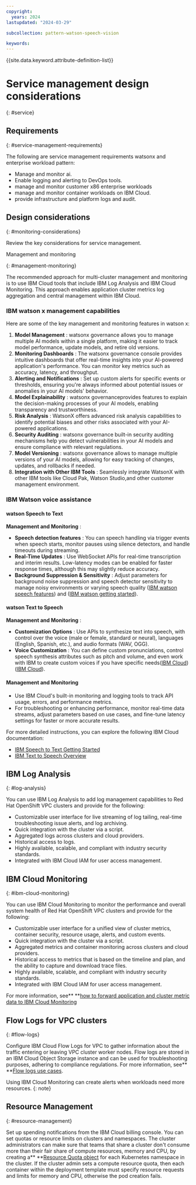 ```yaml
---
copyright:
  years: 2024
lastupdated: "2024-03-29"

subcollection: pattern-watson-speech-vision

keywords:
---
```

{{site.data.keyword.attribute-definition-list}}

# Service management design considerations

{: #service}

## Requirements

{: #service-management-requirements}

The following are service management requirements watsonx and enterprise workload pattern:

- Manage and monitor ai.
- Enable logging and alerting to DevOps tools.
- manage and monitor customer x86 enterprise workloads
- manage and monitor container workloads on IBM Cloud.
- provide infrastructure and platform logs and audit.

## Design considerations

{: #monitoring-considerations}

Review the key considerations for service management.

Management and monitoring

{: #management-monitoring}

The recommended approach for multi-cluster management and monitoring is to use IBM Cloud tools that include IBM Log Analysis and IBM Cloud Monitoring. This approach enables application cluster metrics log aggregation and central management within IBM Cloud.

### IBM watson x management capabilities

Here are some of the key management and monitoring features in watson x:

1. **Model Management** : watsonx governance allows you to manage multiple AI models within a single platform, making it easier to track model performance, update models, and retire old versions.
2. **Monitoring Dashboards** : The watsonx governance console provides intuitive dashboards that offer real-time insights into your AI-powered application's performance. You can monitor key metrics such as accuracy, latency, and throughput.
3. **Alerting and Notifications** : Set up custom alerts for specific events or thresholds, ensuring you're always informed about potential issues or anomalies in your AI models' behavior.
4. **Model Explainability** : watsonx governanceprovides features to explain the decision-making processes of your AI models, enabling transparency and trustworthiness.
5. **Risk Analysis** : WatsonX offers advanced risk analysis capabilities to identify potential biases and other risks associated with your AI-powered applications.
6. **Security Auditing** : watsonx governance built-in security auditing mechanisms help you detect vulnerabilities in your AI models and ensure compliance with relevant regulations.
7. **Model Versioning** : watsonx governance allows to manage multiple versions of your AI models, allowing for easy tracking of changes, updates, and rollbacks if needed.
8. **Integration with Other IBM Tools** : Seamlessly integrate WatsonX with other IBM tools like Cloud Pak, Watson Studio,and other customer management environment.

### **IBM Watson voice assistance** 

#### **watson Speech to Text**

**Management and Monitoring** :

* **Speech detection features** : You can speech handling via trigger events when speech starts, monitor pauses using silence detectors, and handle timeouts during streaming.
* **Real-Time Updates** : Use WebSocket APIs for real-time transcription and interim results. Low-latency modes can be enabled for faster response times, although this may slightly reduce accuracy.
* **Background Suppression & Sensitivity** : Adjust parameters for background noise suppression and speech detector sensitivity to manage noisy environments or varying speech quality ([IBM watson speech features](https://ondeck.console.cloud.ibm.com/docs/speech-to-text?topic=speech-to-text-service-features)) and ([IBM watson getting started](https://ondeck.console.cloud.ibm.com/docs/services/speech-to-text?topic=speech-to-text-gettingStarted)).

#### **watson Text to Speech**

**Management and Monitoring** :

* **Customization Options** : Use APIs to synthesize text into speech, with control over the voice (male or female, standard or neural), languages (English, Spanish, etc.), and audio formats (WAV, OGG).
* **Voice Customization** : You can define custom pronunciations, control speech synthesis attributes such as pitch and volume, and even work with IBM to create custom voices if you have specific needs([IBM Cloud](https://cloud.ibm.com/catalog/services/text-to-speech))([IBM Cloud](https://cloud.ibm.com/docs/text-to-speech?topic=text-to-speech-gettingStarted)).

#### Management and Monitoring

* Use IBM Cloud's built-in monitoring and logging tools to track API usage, errors, and performance metrics.
* For troubleshooting or enhancing performance, monitor real-time data streams, adjust parameters based on use cases, and fine-tune latency settings for faster or more accurate results.

For more detailed instructions, you can explore the following IBM Cloud documentation:

* [IBM Speech to Text Getting Started](https://cloud.ibm.com/docs/services/speech-to-text?topic=speech-to-text-gettingStarted)
* [IBM Text to Speech Overview](https://cloud.ibm.com/catalog/services/text-to-speech)

## IBM Log Analysis

{: #log-analysis}

You can use IBM Log Analysis to add log management capabilities to Red Hat OpenShift VPC clusters and provide for the following:

* Customizable user interface for live streaming of log tailing, real-time troubleshooting issue alerts, and log archiving.
* Quick integration with the cluster via a script.
* Aggregated logs across clusters and cloud providers.
* Historical access to logs.
* Highly available, scalable, and compliant with industry security standards.
* Integrated with IBM Cloud IAM for user access management.

## IBM Cloud Monitoring

{: #ibm-cloud-monitoring}

You can use IBM Cloud Monitoring to monitor the performance and overall system health of Red Hat OpenShift VPC clusters and provide for the following:

* Customizable user interface for a unified view of cluster metrics, container security, resource usage, alerts, and custom events.
* Quick integration with the cluster via a script.
* Aggregated metrics and container monitoring across clusters and cloud providers.
* Historical access to metrics that is based on the timeline and plan, and the ability to capture and download trace files.
* Highly available, scalable, and compliant with industry security standards.
* Integrated with IBM Cloud IAM for user access management.

For more information, see** **[how to forward application and cluster metric data to IBM Cloud Monitoring](https://github.ibm.com/cloud-docs-solutions/pattern-webapp-openshift-vpc/blob/review/docs/openshift?topic=openshift-health-monitor#openshift_monitoring)

## Flow Logs for VPC clusters

{: #flow-logs}

Configure IBM Cloud Flow Logs for VPC to gather information about the traffic entering or leaving VPC cluster worker nodes. Flow logs are stored in an IBM Cloud Object Storage instance and can be used for troubleshooting purposes, adhering to compliance regulations. For more information, see** **[Flow logs use cases](https://github.ibm.com/cloud-docs-solutions/pattern-webapp-openshift-vpc/blob/review/docs/vpc?topic=vpc-flow-logs&interface=ui#flow-logs-use-cases).

Using IBM Cloud Monitoring can create alerts when workloads need more resources. {: note}

## Resource Management

{: #resource-management}

Set up spending notifications from the IBM Cloud billing console. You can set quotas or resource limits on clusters and namespaces. The cluster administrators can make sure that teams that share a cluster don't consume more than their fair share of compute resources, memory and CPU, by creating a** **[Resource Quota object](https://kubernetes.io/docs/concepts/policy/resource-quotas/) for each Kubernetes namespace in the cluster. If the cluster admin sets a compute resource quota, then each container within the deployment template must specify resource requests and limits for memory and CPU, otherwise the pod creation fails.
